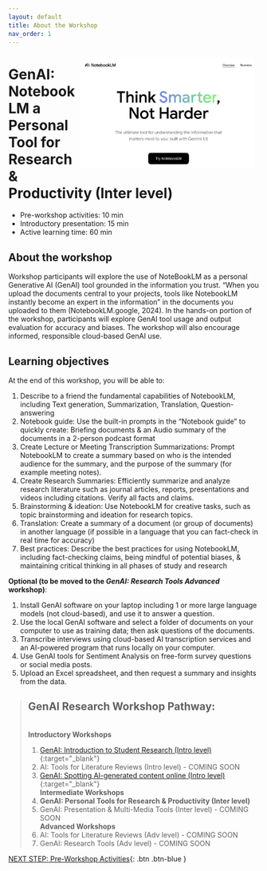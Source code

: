 ```yaml
---
layout: default
title: About the Workshop 
nav_order: 1
---
```

<img src="images/5-notebooklm-try.png" style="float:right;width:350px;padding:10px;" alt="Decorative">

# GenAI: NotebookLM a Personal Tool for Research & Productivity (Inter level)

- Pre-workshop activities: 10 min 
- Introductory presentation: 15 min
- Active learning time: 60 min

## About the workshop 
Workshop participants will explore the use of NoteBookLM as a personal Generative AI (GenAI) tool grounded in the information you trust. “When you upload the documents central to your projects, tools like NotebookLM instantly become an expert in the information” in the documents you uploaded to them (NotebookLM.google, 2024). In the hands-on portion of the workshop, participants will explore GenAI tool usage and output evaluation for accuracy and biases. The workshop will also encourage informed, responsible cloud-based GenAI use.

## Learning objectives

At the end of this workshop, you will be able to:

1. Describe to a friend the fundamental capabilities of NotebookLM, including Text generation, Summarization, Translation, Question-answering
2. Notebook guide: Use the built-in prompts in the  “Notebook guide” to quickly create: Briefing documents & an Audio summary of the documents in a 2-person podcast format
3. Create Lecture or Meeting Transcription Summarizations: Prompt NotebookLM to create a summary based on who is the intended audience for the summary, and the purpose of the summary (for example meeting notes).
4. Create Research Summaries: Efficiently summarize and analyze research literature such as journal articles, reports, presentations and videos including citations. Verify all facts and claims.
5. Brainstorming & ideation: Use NotebookLM for creative tasks, such as topic brainstorming and ideation for research topics.
6. Translation: Create a summary of a document (or group of documents) in another language (if possible in a language that you can fact-check in real time for accuracy)
8. Best practices: Describe the best practices for using NotebookLM, including fact-checking claims, being mindful of potential biases, & maintaining critical thinking in all phases of study and research

**Optional (to be moved to the _GenAI: Research Tools Advanced_ workshop)**:

1. Install GenAI software on your laptop including 1 or more large language models (not cloud-based), and use it to answer a question.
2. Use the local GenAI software and select a folder of documents on your computer to use as training data; then ask questions of the documents.
3. Transcribe interviews using cloud-based AI transcription services and an AI-powered program that runs locally on your computer.
4. Use GenAI tools for Sentiment Analysis on free-form survey questions or social media posts.
5. Upload an Excel spreadsheet, and then request a summary and insights from the data.

> ## GenAI Research Workshop Pathway:
> <br>**Introductory Workshops**<br>
> 1. [GenAI: Introduction to Student Research (Intro level)](https://lib.uvic.ca/gen-ai){:target="_blank"}
> 2. AI: Tools for Literature Reviews (Intro level) - COMING SOON
> 3. [GenAI: Spotting AI-generated content online (Intro level)](https://libguides.uvic.ca/fakenews/what-is-fake-news){:target="_blank"}
> <br>**Intermediate Workshops**<br>
> 4. **GenAI: Personal Tools for Research & Productivity (Inter level)**
> 5. GenAI: Presentation & Multi-Media Tools (Inter level) - COMING SOON
> <br>**Advanced Workshops**<br>
> 8. AI: Tools for Literature Reviews (Adv level) - COMING SOON
> 9. GenAI: Research Tools (Adv level) - COMING SOON
 
[NEXT STEP: Pre-Workshop Activities](pre-workshop.html){: .btn .btn-blue }
